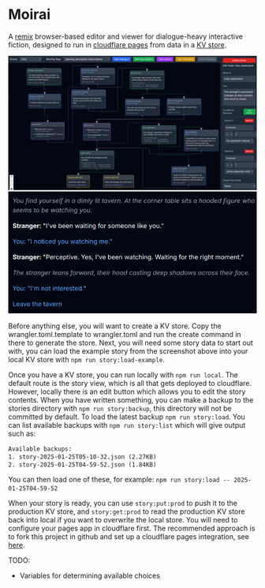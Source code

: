 # Moirai

A [remix](https://remix.run/) browser-based editor and viewer for dialogue-heavy interactive fiction, designed to run 
in [cloudflare pages](https://pages.cloudflare.com/) from data in a [KV store](https://developers.cloudflare.com/kv/).

![Editor](/example/example-edit.png?raw=true "Editor")
![Viewer](/example/example-view.png?raw=true "Viewer")

Before anything else, you will want to create a KV store. Copy the wrangler.toml.template to wrangler.toml and run the 
create command in there to generate the store. Next, you will need some story data to start out with, you can load the 
example story from the screenshot above into your local KV store with `npm run story:load-example`.

Once you have a KV store, you can run locally with `npm run local`. The default route is the story view, which is all 
that gets deployed to cloudflare. However, locally there is an edit button which allows you to edit the story contents.
When you have written something, you can make a backup to the stories directory with `npm run story:backup`, this 
directory will not be committed by default. To load the latest backup `npm run story:load`. You can list available 
backups with `npm run story:list` which will give output such as:
```
Available backups:
1. story-2025-01-25T05-10-32.json (2.27KB)
2. story-2025-01-25T04-59-52.json (1.84KB)
```
You can then load one of these, for example: `npm run story:load -- 2025-01-25T04-59-52`

When your story is ready, you can use `story:put:prod` to push it to the production KV store, and `story:get:prod` to 
read the production KV store back into local if you want to overwrite the local store. You will need to configure your 
pages app in cloudflare first. The recommended approach is to fork this project in github and set up a cloudflare pages
integration, see [here](https://developers.cloudflare.com/pages/framework-guides/deploy-a-remix-site/).

TODO:

- Variables for determining available choices